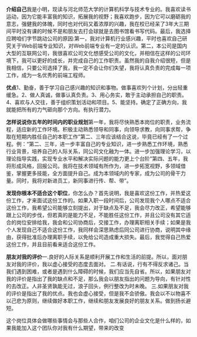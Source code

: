 **介绍自己**我是小明，现读与河北师范大学的计算机科学与技术专业的。我喜欢读书运动，因为它能丰富我的知识，拓展我的视野；我喜欢跑步，因为它可以磨砺我的意志，强健我的体魄，同时也对代码又着浓厚的兴趣，我在校已经呆了3年大三期间平时没有课的时候不是和朋友去打会球就是去图书馆看书写代码。最后，我选择应聘咱们字节跳动公司的原因:第一，我对计算机行业感兴趣，平时也喜欢自己研究关于Web前端专业知识，对Web前端专业有一定的认识。第二，本公司是国内大型的互联网公司，我很喜欢公司文化想感受公司的文化，并相信在这样的公司环境下，我可以更好的成长，并完成自己的工作职责。虽然我的自我介绍很短，但是我相信，只要公司选择了我，我一定不会让你们失望，我将认真负责的完成每一项工作，成为一名优秀的前端工程师。

**优点**1、勤奋，善于学习自己感兴趣的知识和事物。做事喜欢列个计划，分出轻重缓急。2、做人真诚，做事认真负责。3、用心务实，敢于主动承担自己的职责。4、喜欢与人交往，善于组织策划活动和项目。5、能坚持。确定了正确方向，我就能把所有的力气砸向那个方向。有执行潜力。

**怎样说说你五年的时间内的职业规划**第一年，我将尽快熟悉本岗位的职责，业务流程，适应新的工作环境。积极主动熟悉领导和同事，向领导求教，向同事求帮，争取在短期内胜任自己的本职工作”第二、三年应该结合这说，毕竟已经有了一个过程。例：“第二、三年，进一步丰富自己的专业知识，进一步熟悉工作环境，熟悉行业背景，培养自己的人际关系，同公司文化融为一体。进一步加强理论学习，以理论指导实践，实现专业水平和解决实际问题的能力更上个台阶”第四、五年，我将形成风格，回报公司。我将在技术领域有所作为，进一步拓宽视野，多领域借鉴，掌握更多技能，全方面提升自己。成为本领域内的专家，成为公司的骨干力量。同时，我将对新进员工，新同事进行传、帮、带”。

**发现你根本不适合这个职位**，你怎么办？首先说明，我是喜欢这份工作，并热爱这份工作，才来面试这份工作的。如果入职一段时间后，公司发现我个人哪点不适合这份工作，我希望公司能够立刻提出，对于缺点及不足，我会尽力改正，希望能够跟上公司的步伐，但若真的是能力不足，不能胜任这份工作，并且公司没有其它适合的岗位安排给我，我会和公司协商后，交接工作，办理离职相关手续；如果是我个人发现自己不适合这份工作，我同样会深思熟虑后同公司进行协商，说明其中缘由，获得批准后办理离职手续，以免给公司造成重大损失。最后，我觉得自己热爱这份工作，并且目前看来适合这份工作。

**朋友对我的评价**一.良好的人际关系是顺利开展工作和生活的前提。所以，面对朋友对我的评价，我以虚心接受的态度去面对。
二.有话说，行有不得反求诸己。当我们遇到困难，或者是遇到什么障碍的时候，我们应当先自省。所以，如果朋友对我的评价是指出了我的缺点和不足，那么我会以朋友指出的问题为导向，有针对性的去改正。人非圣贤孰能无过，浪子回头，例行整改为时未晚。
三.如果朋友对我的评价是指出了我的优点。我也会虚心接受，但是我不会骄傲。我会以不以物喜不以己悲为原则，继续做好本职工作，继续和朋友发展良好的朋友关系。做到扬长避短。

这个岗位具体会做哪些事情会与那些人合作，咱们公司的企业文化是什么样的，如果我能加入这个团队你对我有什么期望，带来的改变